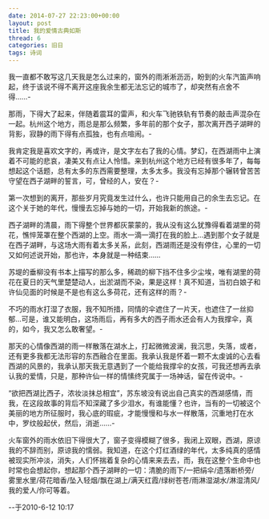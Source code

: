 ```yaml
---
date: 2014-07-27 22:23:00+00:00
layout: post
title: 我的爱情古典如斯
thread: 6
categories: 旧日
tags: 诗词
---
```


我一直都不敢写这几天我是怎么过来的，窗外的雨淅淅沥沥，盼到的火车汽笛声响起，终于该说不得不离开这座我余生都无法忘记的城市了，却突然有点舍不得……-

那雨，下得大了起来，伴随着震耳的雷声，和火车飞驰铁轨有节奏的敲击声混杂在一起。杭州这个地方，雨总是那么频繁，多年前的那个女子，那次离开西子湖畔的背影，寂静的雨下得有点孤独，也有点喧闹。-

我肯定我是喜欢文字的，再或许，是文字左右了我的心情。梦幻，在西湖雨中上演着不可能的悲哀，凄美又有点让人怜惜。来到杭州这个地方已经有很多年了，每每想起这个话题，总有太多的东西需要整理，太多太多。我没有忘掉那个辗转曾苦苦守望在西子湖畔的誓言，可，曾经的人，安在？-

第一次想到的离开，那些岁月究竟发生过什么，也许只能用自己的余生去忘记。在这个关于她的年代，慢慢去忘掉与她的一切，开始我新的旅途。-

西子湖畔的清晨，雨下得整个世界都灰蒙蒙的，我从没有这么犹豫得看着湖里的荷花，憔悴笼罩在整个西湖的上空。雨水一滴一滴打在我的脸上…遇到那个女子就是在西子湖畔，与这场大雨有着太多关系，此刻，西湖雨还是没有停住，心里的一切又如何述说开始，那也许，本身就是一种结束……

苏堤的垂柳没有书本上描写的那么多，稀疏的柳下挡不住多少尘埃，唯有湖里的荷花在夏日的天气里楚楚动人，出淤湖而不染，果是这样！真不知道，当初白娘子和许仙见面的时候是不是也有这么多荷花，还有这样的雨？-

不巧的雨水打湿了衣服，我不知所措，同情的伞遮住了一片天，也遮住了一丝抑郁…可是，谁又能明白，这场雨后，再有多大的西子雨水还会有人为我撑伞，真的，如今，我又怎么敢奢望。-

那天的心情像西湖的雨一样散落在湖水上，打起微微波澜，我沉思，失落，或者，还有更多我都无法形容的东西融合在里面。我承认我是怀着一颗不太虔诚的心去看西湖的风景的，我承认那天我无意遇到了一个能给我撑伞的女孩，可我还想再去承认我的爱情，只是，那种许仙一样的情愫终究属于一场神话，留在传说中。-

“欲把西湖比西子，浓妆淡抹总相宜”，苏东坡没有说出自己真实的西湖感情，而我，在这段故事的背后不知深藏了多少泪水，有谁能懂？也许，当有的一切被这个美丽的地方所征服时，我心底的瑕疵，才能慢慢和与水一样散落，沉重地打在水中，罗纹般起伏，然后，消逝……-

火车窗外的雨水依旧下得很大了，窗子变得模糊了很多，我闭上双眼，西湖，原谅我的不辞而别，原谅我的懦弱。我知道，在这个灯红酒绿的年代，太多纯真的感情被现实所冲淡，消失，人们怀揣着复杂的心情来来去去，而，我在这整个生命中也时常也会想起你，想起那个西子湖畔的一切：清脆的雨下/一把绢伞/遗落断桥旁/雾里水里/荷花暗香/坠入轻烟/飘在湖上/满天红霞/绿树苍苍/雨淋湿湖水/淋湿清风/我的爱人/你可等着。
    
--于2010-6-12 10:17
	



